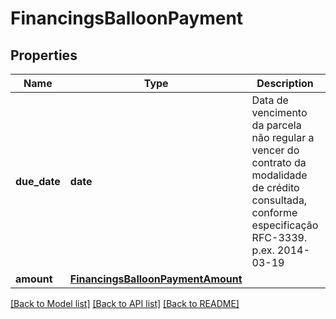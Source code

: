 # FinancingsBalloonPayment

## Properties
Name | Type | Description | Notes
------------ | ------------- | ------------- | -------------
**due_date** | **date** | Data de vencimento da parcela não regular  a vencer do contrato da modalidade de crédito consultada, conforme especificação RFC-3339. p.ex. 2014-03-19 | [optional] 
**amount** | [**FinancingsBalloonPaymentAmount**](FinancingsBalloonPaymentAmount.md) |  | 

[[Back to Model list]](../README.md#documentation-for-models) [[Back to API list]](../README.md#documentation-for-api-endpoints) [[Back to README]](../README.md)


